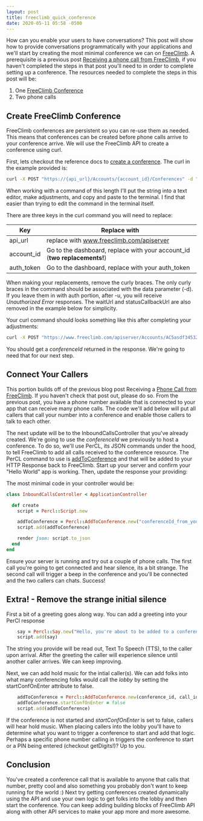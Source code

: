 ```yaml
---
layout: post
title: freeclimb_quick_conference
date: 2020-05-11 05:58 -0500
---
```

How can you enable your users to have conversations? This post will show how to provide conversations programmatically with your applications and we'll start by creating the most minimal conference we can on [FreeClimb](www.freeclimb.com). A prerequisite is a previous post [Receiving a phone call from FreeClimb](https://jakeschmitz.com/blog/ruby/rails/freeclimb/2020/04/15/inbound-freeclimb-call.html), if you haven't completed the steps in that post you'll need to in order to complete setting up a conference. The resources needed to complete the steps in this post will be:
1. One [FreeClimb Conference](https://docs.freeclimb.com/reference/conferences)
1. Two phone calls

## Create FreeClimb Conference
FreeClimb conferences are persistent so you can re-use them as needed. This means that conferences can be created before phone calls arrive to your conference arrive. We will use the FreeClimb API to create a conference using curl.

First, lets checkout the reference docs to [create a conference](https://docs.freeclimb.com/reference/conferences#create-a-conference).  The curl in the example provided is:

```bash
curl -X POST "https://{api_url}/Accounts/{account_id}/Conferences" -d "{\"alias\":\"test\", \"playBeep\":\"always\", \"record\":false, \"waitUrl\":\"http://myapp/waitaudio\", \"statusCallbackUrl\":\"http://myserver/confstatuscallback\"}" -u "{account_id}:{auth_token}"
```

When working with a command of this length I'll put the string into a text editor, make adjustments, and copy and paste to the terminal. I find that easier than trying to edit the command in the terminal itself.

There are three keys in the curl command you will need to replace:


| Key         | Replace with                                                             |
| ------------|--------------------------------------------------------------------------|
| api_url     | replace with www.freeclimb.com/apiserver                                 |
| account_id  | Go to the dashboard, replace with your account_id (**two replacements!**)|
| auth_token  | Go to the dashboard, replace with your auth_token                        |  

When making your replacements, remove the curly braces. The only curly braces in the command should be associated with the data parameter (-d). If you leave them in with auth portion, after -u, you will receive *Unauthorized Error* responses.  The waitUrl and statusCallbackUrl are also removed in the example below for simplicity.

Your curl command should looks something like this after completing your adjustments:

```bash
curl -X POST "https://www.freeclimb.com/apiserver/Accounts/AC5asdf345321421442412sfsdvsgd/Conferences" -d "{\"alias\":\"Jakes test Conference\", \"playBeep\":\"always\", \"record\":false }" -u "AC5asdf345321421442412sfsdvsgd:bsdf214sadsfasfdsfasfasfasffht"
```

You should get a *conferenceId* returned in the response. We're going to need that for our next step.

## Connect Your Callers
This portion builds off of the previous blog post Receiving a [Phone Call from FreeClimb](https://jakeschmitz.com/blog/ruby/rails/freeclimb/2020/04/15/inbound-freeclimb-call.html). If you haven't check that post out, please do so. From the previous post, you have a phone number available that is connected to your app that can receive many phone calls. The code we'll add below will put all callers that call your number into a conference and enable those callers to talk to each other.

The next update will be to the InboundCallsController that you've already created. We're going to use the *conferenceId* we previously to host a conference. To do so, we'll use PerCL, its JSON commands under the hood, to tell FreeClimb to add all calls received to the conference resource. The PerCL command to use is [addToConference](https://docs.freeclimb.com/reference/conference-participants-1#addtoconference) and that will be added to your HTTP Response back to FreeClimb. Start up your server and confirm your "Hello World" app is working. Then, update the response your providing:

The most minimal code in your controller would be:
```ruby
class InboundCallsController < ApplicationController

  def create
    script = Percl::Script.new

    addToConference = Percl::AddToConference.new("conferenceId_from_your_curl", params[:callId])
    script.add(addToConference)

    render json: script.to_json
  end
end
```

Ensure your server is running and try out a couple of phone calls. The first call you're going to get connected and hear silence, its a bit strange. The second call will trigger a beep in the conference and you'll be connected and the two callers can chats. Success!

## Extra! - Remove the strange initial silence

First a bit of a greeting goes along way. You can add a greeting into your PerCl response
```ruby
    say = Percl::Say.new("Hello, you're about to be added to a conference.")
    script.add(say)
```
The string you provide will be read out, Text To Speech (TTS), to the caller upon arrival. After the greeting the caller will experience silence until another caller arrives. We can keep improving.

Next, we can add hold music for the intial caller(s). We can add folks into what many conferencing folks would call the *lobby* by setting the startConfOnEnter attribute to false.
```ruby
    addToConference = Percl::AddToConference.new(conference_id, call_id)
    addToConference.startConfOnEnter = false
    script.add(addToConference)
```
If the conference is not started and *startConfOnEnter* is set to false, callers will hear hold music. When placing callers into the lobby you'll have to determine what you want to trigger a conference to start and add that logic. Perhaps a specific phone number calling in triggers the conference to start or a PIN being entered (checkout getDigits!)?  Up to you.


## Conclusion
You've created a conference call that is available to anyone that calls that number, pretty cool and also something you probably don't want to keep running for the world :) Next try getting conferences created dynamically using the API and use your own logic to get folks into the lobby and then start the conference. You can keep adding building blocks of FreeClimb API along with other API services to make your app more and more awesome.
